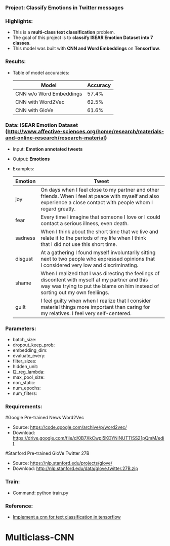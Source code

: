 ### Project: Classify Emotions in Twitter messages

### Highlights:
  - This is a **multi-class text classification** problem.
  - The goal of this project is to **classify ISEAR Emotion Dataset into 7 classes**.
  - This model was built with **CNN and Word Embeddings** on **Tensorflow**.

### Results:

  - Table of model accuracies:

    Model                   | Accuracy
    ------------------------|----------
    CNN w/o Word Embeddings | 57.4%
    CNN with Word2Vec       | 62.5%
    CNN with GloVe          | 61.6%

### Data: ISEAR Emotion Dataset<br> (http://www.affective-sciences.org/home/research/materials-and-online-research/research-material)
  - Input: **Emotion annotated tweets**
  - Output: **Emotions**
  - Examples:

    Emotion | Tweet
    --------|------------------------------------------------------------------------------------------------------
    joy     | On days when I feel close to my partner and other friends. When I feel at peace with myself and also <br>experience a close contact with people whom I regard greatly.
    fear    | Every time I imagine that someone I love or I could contact a serious illness, even death.
    sadness | When I think about the short time that we live and relate it to the periods of my life when I think <br> that I did not use this short time.
    disgust | At a gathering I found myself involuntarily sitting next to two people who expressed opinions that <br> I considered very low and discriminating.
    shame   | When I realized that I was directing the feelings of discontent with myself at my partner and this <br> way was trying to put the blame on him instead of sorting out my own feeliings.
    guilt   | I feel guilty when when I realize that I consider material things more important than caring for <br> my relatives. I feel very self-centered.


### Parameters:
  - batch_size:
  - dropout_keep_prob:
  - embedding_dim:
  - evaluate_every:
  - filter_sizes:
  - hidden_unit:
  - l2_reg_lambda:
  - max_pool_size:
  - non_static:
  - num_epochs:
  - num_filters:

### Requirements:
  #Google Pre-trained News Word2Vec
  - Source: https://code.google.com/archive/p/word2vec/
  - Download: https://drive.google.com/file/d/0B7XkCwpI5KDYNlNUTTlSS21pQmM/edit

  #Stanford Pre-trained GloVe Twitter 27B
  - Source: https://nlp.stanford.edu/projects/glove/
  - Download: http://nlp.stanford.edu/data/glove.twitter.27B.zip

### Train:
  - Command: python train.py
  
### Reference:
 - [Implement a cnn for text classification in tensorflow](http://www.wildml.com/2015/12/implementing-a-cnn-for-text-classification-in-tensorflow/)
# Multiclass-CNN
